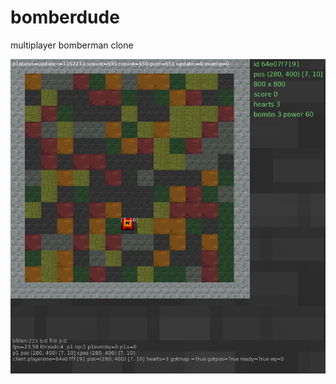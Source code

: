 # bomberdude

multiplayer bomberman clone 

![screenshot](https://github.com/kthordarson/bomberdude/blob/dd1180b2089fc9111d7a79beca7e346ae7537926/data/bdude-screenshot01.png)
